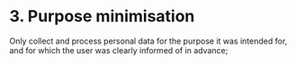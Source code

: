 # 3. Purpose minimisation

Only collect and process personal data for the purpose it was intended for, and for which the user was clearly informed of in advance;
